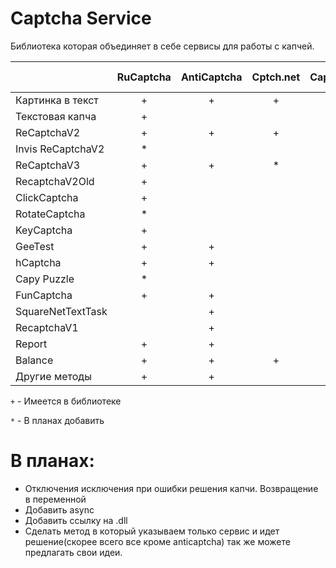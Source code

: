 # Captcha Service
Библиотека которая объединяет в себе сервисы для работы с капчей.

|                 | RuCaptcha | AntiCaptcha  | Cptch.net|Captcha.guru|2Captcha | Solvecaptcha.com| Azcaptcha.com | X-captcha.ru| DeCaptcher | DeathByCaptcha |
| ---             | :---:     | :---:        |:---:     |:---:       | :---:   |:---:            |:---:          |:---:        |:---:       |:---:           | 
| Картинка в текст|      +    |      +       |     +    |      +     |         |                 |               |             |            |                | 
| Текстовая капча |      +    |              |          |            |         |                 |               |             |            |                | 
| ReCaptchaV2     |      +    |      +       |     +    |      +     |         |                 |               |             |            |                | 
|Invis ReCaptchaV2|      *    |              |          |            |         |                 |               |             |            |                | 
| ReCaptchaV3     |      +    |      +       |     *    |            |         |                 |               |             |            |                | 
| RecaptchaV2Old  |      +    |              |          |            |         |                 |               |             |            |                | 
| ClickCaptcha    |      +    |              |          |            |         |                 |               |             |            |                | 
| RotateCaptcha   |      *    |              |          |            |         |                 |               |             |            |                | 
| KeyCaptcha      |      +    |              |          |            |         |                 |               |             |            |                | 
| GeeTest         |      +    |      +       |          |            |         |                 |               |             |            |                | 
| hCaptcha        |      +    |      +       |          |            |         |                 |               |             |            |                | 
| Capy Puzzle     |      *    |              |          |            |         |                 |               |             |            |                | 
| FunCaptcha      |      +    |      +       |          |            |         |                 |               |             |            |                | 
|SquareNetTextTask|           |      +       |          |            |         |                 |               |             |            |                | 
| RecaptchaV1     |           |      +       |          |            |         |                 |               |             |            |                | 
| Report          |      +    |      +       |          |            |         |                 |               |             |            |                | 
| Balance         |      +    |      +       |     +    |      +     |         |                 |               |             |            |                | 
| Другие методы   |      +    |      +       |          |            |         |                 |               |             |            |                |  

`+` - Имеется в библиотеке

`*` - В планах добавить
    
# В планах:
  - Отключения исключения при ошибки решения капчи. Возвращение в переменной
  - Добавить async
  - Добавить ссылку на .dll
  - Сделать метод в который указываем только сервис и идет решение(скорее всего все кроме anticaptcha)
так же можете предлагать свои идеи.
